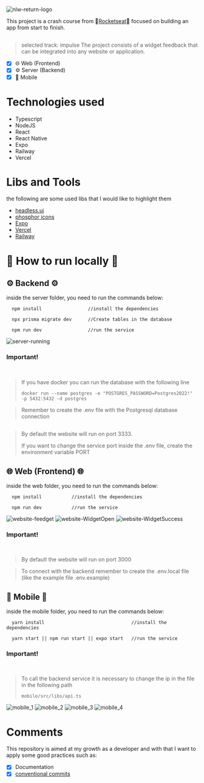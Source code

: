 ![nlw-return-logo](/assets/nlw-logo.png)

This project is a crash course from 🚀[Rocketseat](https://www.rocketseat.com.br/)🚀 focused on building an app from start to finish.

##

> selected track: impulse
> The project consists of a widget feedback that can be integrated into any website or application.

- [x] 🌐 Web (Frontend)
- [x] ⚙️ Server (Backend)
- [x] 📱 Mobile

# Technologies used

- Typescript
- NodeJS
- React
- React Native
- Expo
- Railway
- Vercel

# Libs and Tools

the following are some used libs that I would like to highlight them

- [headless.ui](https://headlessui.dev/)
- [phosphor icons](https://phosphoricons.com/)
- [Expo](https://expo.dev/)
- [Vercel](https://vercel.com/)
- [Railway](https://railway.app)

# 🏁 How to run locally 🏁

## ⚙️ Backend ⚙️

inside the server folder, you need to run the commands below:

```
  npm install                 //install the dependencies

  npx prisma migrate dev      //Create tables in the database

  npm run dev                 //run the service
```

![server-running](/assets/Server.png)

### Important!

<br>

> If you have docker you can run the database with the following line
>
> ```
> docker run --name postgres -e "POSTGRES_PASSWORD=Postgres2022!" -p 5432:5432 -d postgres
> ```

> Remember to create the .env file with the Postgresql database connection

##

> By default the website will run on port 3333.
>
> If you want to change the service port inside the .env file, create the environment variable PORT

## 🌐 Web (Frontend) 🌐

inside the web folder, you need to run the commands below:

```
  npm install           //install the dependencies

  npm run dev           //run the service
```

![website-feedget](/assets/WebWidgetFeedback.png)
![website-WidgetOpen](/assets/WebWidgetFeedbackIdea.png)
![website-WidgetSuccess](/assets/WebWidgetFeedbackSuccess.png)

### Important!

<br>

> By default the website will run on port 3000

> To connect with the backend remember to create the .env.local file (like the example file .env.example)

## 📱 Mobile 📱

inside the mobile folder, you need to run the commands below:

```
  yarn install                                //install the dependencies

  yarn start || npm run start || expo start   //run the service
```

### Important!

<br>

> To call the backend service it is necessary to change the ip in the file in the following path
>
> ```
> mobile/src/libs/api.ts
> ```

![mobile_1](/assets/mobile_1.jpg)
![mobile_2](/assets/mobile_2.jpg)
![mobile_3](/assets/mobile_3.jpg)
![mobile_4](/assets/mobile_4.jpg)

# Comments

This repository is aimed at my growth as a developer and with that I want to apply some good practices such as:

- [x] Documentation
- [x] [conventional commits](https://www.conventionalcommits.org/en/v1.0.0/)
